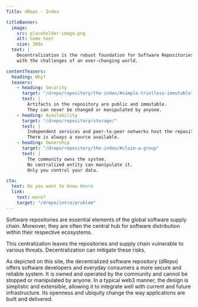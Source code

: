 ```yaml
---
Title: dRepo - Index

titleBanner:
  image:
    src: placeholder-image.png
    alt: Some text
    size: 300x
  text: |
    Decentralization is the robust foundation for Software Repositories to grow
    with the challenges of an ever-changing world.

contentTeasers:
  heading: Why?
  teasers:
    - heading: Security
      target: "/drepo/repository/the-index/#simple-trustless-immutable"
      text: |
        Artifacts in the repository are public and immutable.
        They can never be changed or manipulated by anyone.
    - heading: Availability
      target: "/drepo/repository/storage/"
      text: |
        Independent services and peer-to-peer networks host the repository.
        There is always a source available.
    - heading: Ownership
      target: "/drepo/repository/the-index/#claim-a-group"
      text: |
        The community owns the system.
        No centralized entity can manipulate it.
        Only you control your data.

cta:
  text: Do you want to know #more
  link:
    text: more?
    target: "/drepo/intro/problem"
---
```


Software repositories are essential elements of the global software supply
chain. Moreover, they are often the central hub for software distribution within
their respective ecosystems.

This centralization leaves the repositories and supply chain vulnerable to
various threats. Decentralization can mitigate these risks.

As depicted on this site, the decentralized software repository (_dRepo_) offers
software developers and everyday consumers a more secure and reliable system. It
is owned and operated by the community and cannot be stopped or manipulated by
anyone. In a typical web3 manner, the design is simplistic and extensible,
allowing it to integrate well with current and future infrastructure. Its
openness and ubiquity change the way applications are built and delivered.